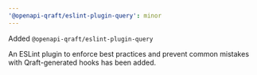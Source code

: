 ```yaml
---
'@openapi-qraft/eslint-plugin-query': minor
---
```


Added `@openapi-qraft/eslint-plugin-query`

An ESLint plugin to enforce best practices and prevent common mistakes with Qraft-generated hooks has been added.
